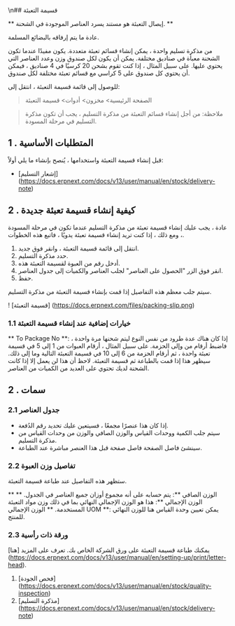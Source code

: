 \n## قسيمة التعبئة

** إيصال التعبئة هو مستند يسرد العناصر الموجودة في الشحنة. **

عادة ما يتم إرفاقه بالبضائع المسلمة.

من مذكرة تسليم واحدة ، يمكن إنشاء قسائم تعبئة متعددة. يكون مفيدًا عندما تكون الشحنة معبأة في صناديق مختلفة. يمكن أن يكون لكل صندوق وزن وعدد العناصر التي يحتوي عليها. على سبيل المثال ، إذا كنت تقوم بشحن 20 كرسيًا في 4 صناديق ، فيمكن أن يحتوي كل صندوق على 5 كراسي مع قسائم تعبئة مختلفة لكل صندوق.

للوصول إلى قائمة قسيمة التعبئة ، انتقل إلى:

> الصفحة الرئيسية> مخزون> أدوات> قسيمة التعبئة

> ملاحظة: من أجل إنشاء قسائم التعبئة من مذكرة التسليم ، يجب أن تكون مذكرة التسليم في مرحلة المسودة.

## 1 \. المتطلبات الأساسية

قبل إنشاء قسيمة التعبئة واستخدامها ، يُنصح بإنشاء ما يلي أولاً:

* [إشعار التسليم] (https://docs.erpnext.com/docs/v13/user/manual/en/stock/delivery-note)

## 2 \. كيفية إنشاء قسيمة تعبئة جديدة

عادة ، يجب عليك إنشاء قسيمة تعبئة من مذكرة التسليم عندما تكون في مرحلة المسودة ، ومع ذلك ، إذا كنت تريد إنشاء قسيمة تعبئة يدويًا ، فاتبع هذه الخطوات.

1. انتقل إلى قائمة قسيمة التعبئة ، وانقر فوق جديد.
2. حدد مذكرة التسليم.
3. أدخل رقم من العبوة لقسيمة التعبئة هذه.
4. انقر فوق الزر "الحصول على العناصر" لجلب العناصر والكميات إلى جدول العناصر.
5. حفظ.

سيتم جلب معظم هذه التفاصيل إذا قمت بإنشاء قسيمة التعبئة من مذكرة التسليم.

! [قسيمة التعبئة] (https://docs.erpnext.com/files/packing-slip.png)

### 1.1 خيارات إضافية عند إنشاء قسيمة التعبئة

** To Package No **: إذا كان هناك عدة طرود من نفس النوع ليتم شحنها مرة واحدة ، فاضبط أرقام من وإلى الحزمة. على سبيل المثال ، أرقام العبوات من 1 إلى 5 في قسيمة تعبئة واحدة ، ثم أرقام الحزمة من 6 إلى 10 في قسيمة التعبئة التالية وما إلى ذلك. سيظهر هذا إذا قمت بالطباعة ثم قسيمة التعبئة. لاحظ أن هذا لن يعمل إلا إذا كانت الشحنة لديك تحتوي على العديد من الكميات من العناصر.

## 2 \. سمات

### 2.1 جدول العناصر

* إذا كان هذا عنصرًا مجمعًا ، فسيتعين عليك تحديد رقم الدُفعة.
* سيتم جلب الكمية ووحدات القياس والوزن الصافي والوزن من وحدات القياس من مذكرة التسليم.
* سينشئ فاصل الصفحة فاصل صفحة قبل هذا العنصر مباشرة عند الطباعة.

### 2.2 تفاصيل وزن العبوة

ستظهر هذه التفاصيل عند طباعة قسيمة التعبئة.

** الوزن الصافي **: يتم حسابه على أنه مجموع أوزان جميع العناصر في الجدول. ** الوزن الإجمالي **: هذا هو الوزن الإجمالي النهائي بما في ذلك وزن مواد التعبئة المستخدمة. ** الوزن الإجمالي UOM **: يمكن تعيين وحدة القياس هنا للوزن النهائي للمنتج.

### 2.3 ورقة ذات رأسية

يمكنك طباعة قسيمة التعبئة على ورق الشركة الخاص بك. تعرف على المزيد [هنا] (https://docs.erpnext.com/docs/v13/user/manual/en/setting-up/print/letter-head).

1. [فحص الجودة] (https://docs.erpnext.com/docs/v13/user/manual/en/stock/quality-inspection)
2. [مذكرة التسليم] (https://docs.erpnext.com/docs/v13/user/manual/en/stock/delivery-note)